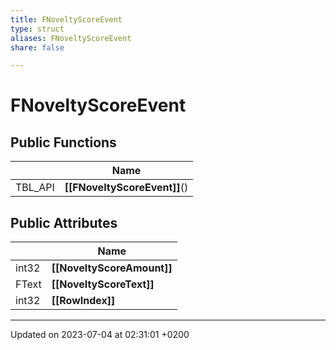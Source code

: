 ```yaml
---
title: FNoveltyScoreEvent
type: struct
aliases: FNoveltyScoreEvent
share: false

---
```


# FNoveltyScoreEvent





## Public Functions

|                | Name           |
| -------------- | -------------- |
| TBL_API | **[[FNoveltyScoreEvent]]**() |

## Public Attributes

|                | Name           |
| -------------- | -------------- |
| int32 | **[[NoveltyScoreAmount]]**  |
| FText | **[[NoveltyScoreText]]**  |
| int32 | **[[RowIndex]]**  |

-------------------------------

Updated on 2023-07-04 at 02:31:01 +0200